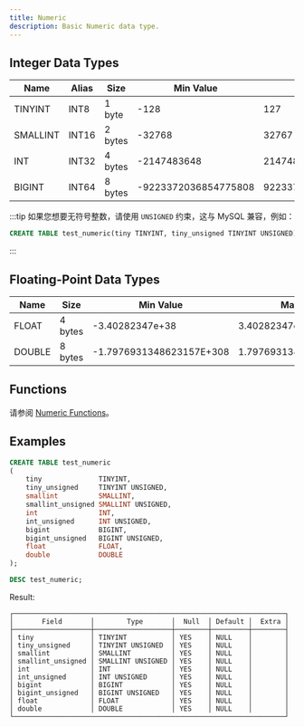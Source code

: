 ```yaml
---
title: Numeric
description: Basic Numeric data type.
---
```


## Integer Data Types

| Name     | Alias | Size    | Min Value            | Max Value           |
|----------|-------|---------|----------------------|---------------------|
| TINYINT  | INT8  | 1 byte  | -128                 | 127                 |
| SMALLINT | INT16 | 2 bytes | -32768               | 32767               |
| INT      | INT32 | 4 bytes | -2147483648          | 2147483647          |
| BIGINT   | INT64 | 8 bytes | -9223372036854775808 | 9223372036854775807 |

:::tip
如果您想要无符号整数，请使用 `UNSIGNED` 约束，这与 MySQL 兼容，例如：

```sql
CREATE TABLE test_numeric(tiny TINYINT, tiny_unsigned TINYINT UNSIGNED)
```
:::

## Floating-Point Data Types

| Name   | Size    | Min Value                | Max Value               |
|--------|---------|--------------------------|-------------------------|
| FLOAT  | 4 bytes | -3.40282347e+38          | 3.40282347e+38          |
| DOUBLE | 8 bytes | -1.7976931348623157E+308 | 1.7976931348623157E+308 |

## Functions

请参阅 [Numeric Functions](/sql/sql-functions/numeric-functions)。

## Examples

```sql
CREATE TABLE test_numeric
(
    tiny              TINYINT,
    tiny_unsigned     TINYINT UNSIGNED,
    smallint          SMALLINT,
    smallint_unsigned SMALLINT UNSIGNED,
    int               INT,
    int_unsigned      INT UNSIGNED,
    bigint            BIGINT,
    bigint_unsigned   BIGINT UNSIGNED,
    float             FLOAT,
    double            DOUBLE
);
```

```sql
DESC test_numeric;
```

Result:
```
┌───────────────────────────────────────────────────────────────────┐
│       Field       │        Type       │  Null  │ Default │  Extra │
├───────────────────┼───────────────────┼────────┼─────────┼────────┤
│ tiny              │ TINYINT           │ YES    │ NULL    │        │
│ tiny_unsigned     │ TINYINT UNSIGNED  │ YES    │ NULL    │        │
│ smallint          │ SMALLINT          │ YES    │ NULL    │        │
│ smallint_unsigned │ SMALLINT UNSIGNED │ YES    │ NULL    │        │
│ int               │ INT               │ YES    │ NULL    │        │
│ int_unsigned      │ INT UNSIGNED      │ YES    │ NULL    │        │
│ bigint            │ BIGINT            │ YES    │ NULL    │        │
│ bigint_unsigned   │ BIGINT UNSIGNED   │ YES    │ NULL    │        │
│ float             │ FLOAT             │ YES    │ NULL    │        │
│ double            │ DOUBLE            │ YES    │ NULL    │        │
└───────────────────────────────────────────────────────────────────┘
```
